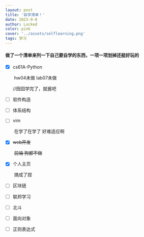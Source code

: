 ```yaml
---
layout: post
title: '自学清单！'
date: 2023-9-8
author: Locked
color: pink
cover: '../assets/selflearning.png'
tags: 学习
---
```


#### 做了一个清单来列一下自己要自学的东西，一项一项划掉还挺好玩的

- [x] cs61A-Python 

  ​	hw04未做 lab07未做

  //囫囵学完了，就酱吧

- [ ] 软件构造

- [ ] 体系结构

- [ ] vim

  ​	在学了在学了 好难适应啊

- [x] ~~web开发~~

  ​	~~前端 狗都不做~~

- [x] 个人主页

  ​	搞成了捏

- [ ] 区块链

- [ ] 联邦学习

- [ ] 北斗

- [ ] 面向对象

- [ ] 正则表达式